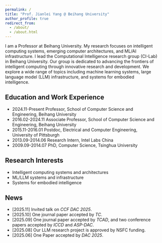 ```yaml
---
permalink: /
title: "Prof. Jianlei Yang @ Beihang University"
author_profile: true
redirect_from:
  - /about/
  - /about.html
---
```


I am a Professor at Beihang University. My research focuses on intelligent computing systems, emerging computer architectures, and ML/AI infrastructure. I lead the Computational Intelligence research group (CI-Lab) in Beihang University. Our group is dedicated to advancing the frontiers of intelligent computing through innovative research and development. We explore a wide range of topics including machine learning systems, large language model (LLM) infrastructure, and systems for embodied intelligence.

## Education and Work Experience

- 2024.11-Present Professor, School of Computer Science and Engineering, Beihang University
- 2016.02-2024.11 Associate Professor, School of Computer Science and Engineering, Beihang University
- 2015.11-2016.01 Postdoc, Electrical and Computer Engineering, University of Pittsburgh
- 2013.09-2014.06 Research Intern, Intel Labs China
- 2009.09-2014.07 PhD, Computer Science, Tsinghua University

## Research Interests

- Intelligent computing systems and architectures
- ML/LLM systems and infrastructure
- Systems for embodied intelligence

## News

- [2025.11] Invited talk on *CCF DAC 2025*.
- [2025.10] One journal paper accepted by *TC*.
- [2025.09] One journal paper accepted by *TCAD*, and two conference papers accepted by *ICCD* and *ASP-DAC*.
- [2025.08] Our LLM research project is approved by NSFC funding.
- [2025.06] One Paper accepted by *DAC 2025*.

